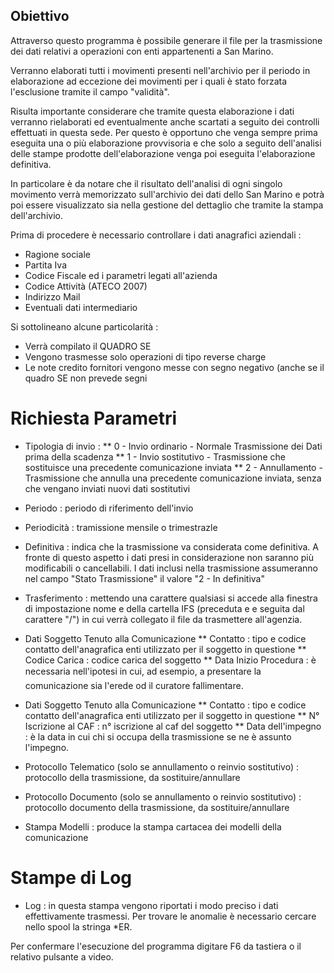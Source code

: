 ## Obiettivo

Attraverso questo programma è possibile generare il file per la trasmissione dei dati relativi a operazioni con enti appartenenti a San Marino.

Verranno elaborati tutti i movimenti presenti nell'archivio per il periodo in elaborazione ad eccezione dei movimenti per i quali è stato forzata l'esclusione tramite il campo "validità".

Risulta importante considerare che tramite questa elaborazione i dati verranno rielaborati ed eventualmente anche scartati a seguito dei controlli effettuati in questa sede.
Per questo è opportuno che venga sempre prima eseguita una o più elaborazione provvisoria e che solo a seguito dell'analisi delle stampe prodotte dell'elaborazione venga poi eseguita l'elaborazione definitiva.

In particolare è da notare che il risultato dell'analisi di ogni singolo movimento verrà memorizzato sull'archivio dei dati dello San Marino e potrà poi essere visualizzato sia nella gestione del dettaglio che tramite la stampa dell'archivio.

Prima di procedere è necessario controllare i dati anagrafici aziendali : 
* Ragione sociale
* Partita Iva
* Codice Fiscale
ed i parametri legati all'azienda
* Codice Attività (ATECO 2007)
* Indirizzo Mail
* Eventuali dati intermediario

Si sottolineano alcune particolarità : 
* Verrà compilato il QUADRO SE
* Vengono trasmesse solo operazioni di tipo reverse charge
* Le note credito fornitori vengono messe con segno negativo (anche se il quadro SE non
  prevede segni

# Richiesta Parametri

* Tipologia di invio : 
** 0 - Invio ordinario - Normale Trasmissione dei Dati prima della scadenza
** 1 - Invio sostitutivo - Trasmissione che sostituisce una precedente comunicazione inviata
** 2 - Annullamento - Trasmissione che annulla una precedente comunicazione inviata, senza che vengano inviati nuovi dati sostitutivi

* Periodo :  periodo di riferimento dell'invio

* Periodicità :  tramissione mensile o trimestrazle

* Definitiva :  indica che la trasmissione va considerata come definitiva. A fronte di questo aspetto i dati presi in considerazione non saranno più modificabili o cancellabili. I dati inclusi nella trasmissione assumeranno nel campo "Stato Trasmissione" il valore "2 - In definitiva"

* Trasferimento :  mettendo una carattere qualsiasi si accede alla finestra di impostazione nome e della cartella IFS (preceduta e e seguita dal carattere "/") in cui verrà collegato il file da trasmettere all'agenzia.

* Dati Soggetto Tenuto alla Comunicazione
** Contatto :  tipo e codice contatto dell'anagrafica enti utilizzato per il soggetto in questione
** Codice Carica :  codice carica del soggetto
** Data Inizio Procedura :  è necessaria nell'ipotesi in cui, ad esempio, a presentare la comunicazione sia l'erede od il curatore fallimentare.
* Dati Soggetto Tenuto alla Comunicazione
** Contatto :  tipo e codice contatto dell'anagrafica enti utilizzato per il soggetto in questione
** N° Iscrizione al CAF :  n° iscrizione al caf del soggetto
** Data dell'impegno :  è la data in cui chi si occupa della trasmissione se ne è assunto l'impegno.

* Protocollo Telematico (solo se annullamento o reinvio sostitutivo) :  protocollo della trasmissione, da sostituire/annullare
* Protocollo Documento (solo se annullamento o reinvio sostitutivo) :  protocollo documento della trasmissione, da sostituire/annullare

* Stampa Modelli :  produce la stampa cartacea dei modelli della comunicazione

# Stampe di Log
* Log :  in questa stampa vengono riportati i modo preciso i dati effettivamente trasmessi.
Per trovare le anomalie è necessario cercare nello spool la stringa *ER.

Per confermare l'esecuzione del programma digitare F6 da tastiera o il relativo pulsante a video.
